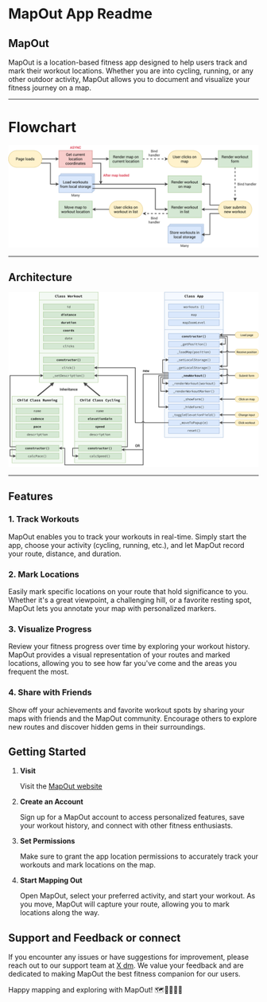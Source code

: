 # MapOut App Readme

## MapOut

MapOut is a location-based fitness app designed to help users track and mark their workout locations. Whether you are into cycling, running, or any other outdoor activity, MapOut allows you to document and visualize your fitness journey on a map.

---

# Flowchart

![flowchart](Mapout-flowchart.png)

---

## Architecture

![architecture](image.png)

---

## Features

### 1. Track Workouts

MapOut enables you to track your workouts in real-time. Simply start the app, choose your activity (cycling, running, etc.), and let MapOut record your route, distance, and duration.

### 2. Mark Locations

Easily mark specific locations on your route that hold significance to you. Whether it's a great viewpoint, a challenging hill, or a favorite resting spot, MapOut lets you annotate your map with personalized markers.

### 3. Visualize Progress

Review your fitness progress over time by exploring your workout history. MapOut provides a visual representation of your routes and marked locations, allowing you to see how far you've come and the areas you frequent the most.

### 4. Share with Friends

Show off your achievements and favorite workout spots by sharing your maps with friends and the MapOut community. Encourage others to explore new routes and discover hidden gems in their surroundings.

## Getting Started

1. **Visit**

   Visit the [MapOut website](https://profound-cuchufli-398ba1.netlify.app/)

2. **Create an Account**

   Sign up for a MapOut account to access personalized features, save your workout history, and connect with other fitness enthusiasts.

3. **Set Permissions**

   Make sure to grant the app location permissions to accurately track your workouts and mark locations on the map.

4. **Start Mapping Out**

   Open MapOut, select your preferred activity, and start your workout. As you move, MapOut will capture your route, allowing you to mark locations along the way.

## Support and Feedback or connect

If you encounter any issues or have suggestions for improvement, please reach out to our support team at [X dm](https://twitter.com/roxonbluebirb). We value your feedback and are dedicated to making MapOut the best fitness companion for our users.

Happy mapping and exploring with MapOut! 🗺️🏃‍♂️🚴‍♀️
